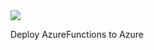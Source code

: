 <a href="https://azuredeploy.net/?repository=https://github.com/szympulka/AzureARM/tree/master/AzureFunctions" target="_blank">
    <img src="http://azuredeploy.net/deploybutton.png"/>
</a>

Deploy AzureFunctions to Azure
